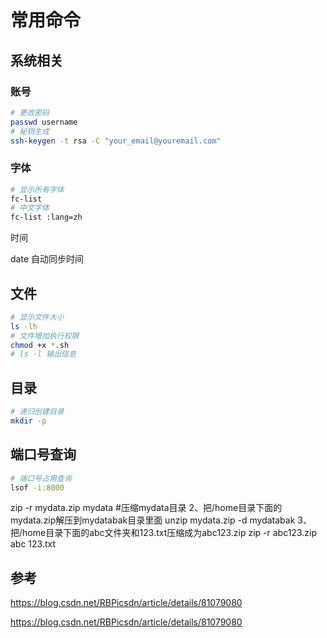 # 常用命令

## 系统相关

### 账号

```sh
# 更改密码
passwd username
# 秘钥生成
ssh-keygen -t rsa -C "your_email@youremail.com"
```

### 字体

```sh
# 显示所有字体
fc-list 
# 中文字体
fc-list :lang=zh 
```

时间

date 自动同步时间

## 文件

```sh
# 显示文件大小
ls -lh
# 文件增加执行权限
chmod +x *.sh
# ls -l 输出信息

```

## 目录

```sh
# 递归创建目录
mkdir -p
```

## 端口号查询

```sh
# 端口号占用查询
lsof -i:8000
```

zip -r mydata.zip mydata #压缩mydata目录
2、把/home目录下面的mydata.zip解压到mydatabak目录里面
unzip mydata.zip -d mydatabak
3、把/home目录下面的abc文件夹和123.txt压缩成为abc123.zip
zip -r abc123.zip abc 123.txt

## 参考

https://blog.csdn.net/RBPicsdn/article/details/81079080  

https://blog.csdn.net/RBPicsdn/article/details/81079080